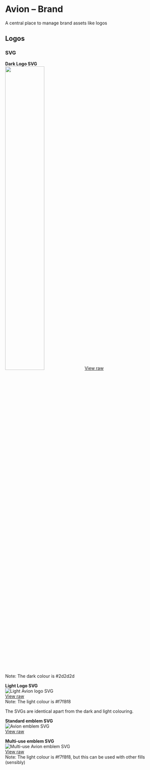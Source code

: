 # Avion – Brand
A central place to manage brand assets like logos

## Logos

### SVG

**Dark Logo SVG**  
<img src="/brand/assets/logo-dark.svg" width=50% height=50%>
[View raw](/brand/assets/logo-dark.svg)  
Note: The dark colour is #2d2d2d

**Light Logo SVG**  
![Light Avion logo SVG](/brand/assets/logo-light.svg)  
[View raw](/brand/assets/logo-light.svg)  
Note: The light colour is #f7f8f8

The SVGs are identical apart from the dark and light colouring.

**Standard emblem SVG**  
![Avion emblem SVG](/brand/assets/emblem.svg)  
[View raw](/brand/assets/emblem.svg)  

**Multi-use emblem SVG**  
![Multi-use Avion emblem SVG](/brand/assets/emblem-multi-use.svg)  
[View raw](/brand/assets/emblem-multi-use.svg)  
Note: The light colour is #f7f8f8, but this can be used with other fills (sensibly)
